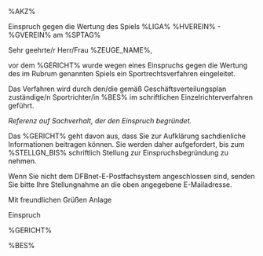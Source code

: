 %AKZ%

Einspruch gegen die Wertung des Spiels %LIGA% %HVEREIN% - %GVEREIN% am
%SPTAG%

Sehr geehrte/r Herr/Frau %ZEUGE_NAME%,

vor dem %GERICHT% wurde wegen eines Einspruchs gegen die Wertung des im
Rubrum genannten Spiels ein Sportrechtsverfahren eingeleitet.

Das Verfahren wird durch den/die gemäß Geschäftsverteilungsplan
zuständige/n Sportrichter/in %BES% im schriftlichen
Einzelrichterverfahren geführt.

*Referenz auf Sachverhalt, der den Einspruch begründet.* 

Das %GERICHT% geht davon aus, dass Sie zur Aufklärung sachdienliche
Informationen beitragen können. Sie werden daher aufgefordert, bis zum
%STELLGN_BIS% schriftlich Stellung zur Einspruchsbegründung zu nehmen.

Wenn Sie nicht dem DFBnet-E-Postfachsystem angeschlossen sind, senden
Sie bitte Ihre Stellungnahme an die oben angegebene E-Mailadresse.

Mit freundlichen Grüßen Anlage

Einspruch

%GERICHT%

%BES%
